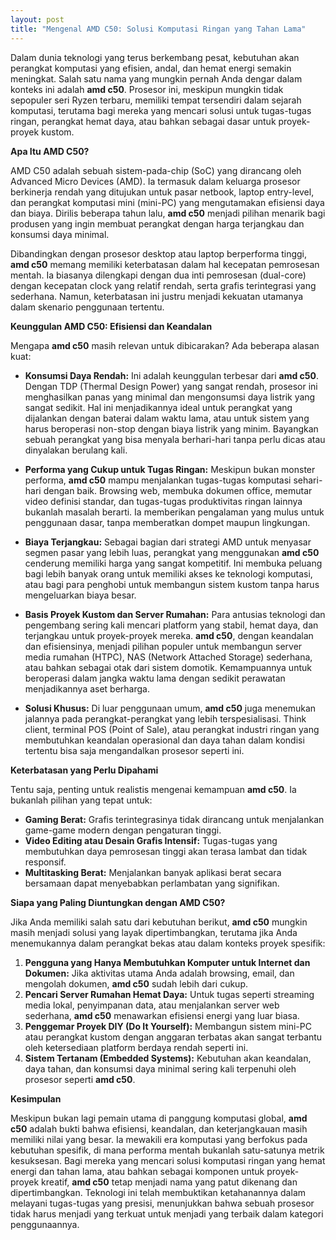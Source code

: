 ```yaml
---
layout: post
title: "Mengenal AMD C50: Solusi Komputasi Ringan yang Tahan Lama"
---
```


Dalam dunia teknologi yang terus berkembang pesat, kebutuhan akan perangkat komputasi yang efisien, andal, dan hemat energi semakin meningkat. Salah satu nama yang mungkin pernah Anda dengar dalam konteks ini adalah **amd c50**. Prosesor ini, meskipun mungkin tidak sepopuler seri Ryzen terbaru, memiliki tempat tersendiri dalam sejarah komputasi, terutama bagi mereka yang mencari solusi untuk tugas-tugas ringan, perangkat hemat daya, atau bahkan sebagai dasar untuk proyek-proyek kustom.

**Apa Itu AMD C50?**

AMD C50 adalah sebuah sistem-pada-chip (SoC) yang dirancang oleh Advanced Micro Devices (AMD). Ia termasuk dalam keluarga prosesor berkinerja rendah yang ditujukan untuk pasar netbook, laptop entry-level, dan perangkat komputasi mini (mini-PC) yang mengutamakan efisiensi daya dan biaya. Dirilis beberapa tahun lalu, **amd c50** menjadi pilihan menarik bagi produsen yang ingin membuat perangkat dengan harga terjangkau dan konsumsi daya minimal.

Dibandingkan dengan prosesor desktop atau laptop berperforma tinggi, **amd c50** memang memiliki keterbatasan dalam hal kecepatan pemrosesan mentah. Ia biasanya dilengkapi dengan dua inti pemrosesan (dual-core) dengan kecepatan clock yang relatif rendah, serta grafis terintegrasi yang sederhana. Namun, keterbatasan ini justru menjadi kekuatan utamanya dalam skenario penggunaan tertentu.

**Keunggulan AMD C50: Efisiensi dan Keandalan**

Mengapa **amd c50** masih relevan untuk dibicarakan? Ada beberapa alasan kuat:

*   **Konsumsi Daya Rendah:** Ini adalah keunggulan terbesar dari **amd c50**. Dengan TDP (Thermal Design Power) yang sangat rendah, prosesor ini menghasilkan panas yang minimal dan mengonsumsi daya listrik yang sangat sedikit. Hal ini menjadikannya ideal untuk perangkat yang dijalankan dengan baterai dalam waktu lama, atau untuk sistem yang harus beroperasi non-stop dengan biaya listrik yang minim. Bayangkan sebuah perangkat yang bisa menyala berhari-hari tanpa perlu dicas atau dinyalakan berulang kali.

*   **Performa yang Cukup untuk Tugas Ringan:** Meskipun bukan monster performa, **amd c50** mampu menjalankan tugas-tugas komputasi sehari-hari dengan baik. Browsing web, membuka dokumen office, memutar video definisi standar, dan tugas-tugas produktivitas ringan lainnya bukanlah masalah berarti. Ia memberikan pengalaman yang mulus untuk penggunaan dasar, tanpa memberatkan dompet maupun lingkungan.

*   **Biaya Terjangkau:** Sebagai bagian dari strategi AMD untuk menyasar segmen pasar yang lebih luas, perangkat yang menggunakan **amd c50** cenderung memiliki harga yang sangat kompetitif. Ini membuka peluang bagi lebih banyak orang untuk memiliki akses ke teknologi komputasi, atau bagi para penghobi untuk membangun sistem kustom tanpa harus mengeluarkan biaya besar.

*   **Basis Proyek Kustom dan Server Rumahan:** Para antusias teknologi dan pengembang sering kali mencari platform yang stabil, hemat daya, dan terjangkau untuk proyek-proyek mereka. **amd c50**, dengan keandalan dan efisiensinya, menjadi pilihan populer untuk membangun server media rumahan (HTPC), NAS (Network Attached Storage) sederhana, atau bahkan sebagai otak dari sistem domotik. Kemampuannya untuk beroperasi dalam jangka waktu lama dengan sedikit perawatan menjadikannya aset berharga.

*   **Solusi Khusus:** Di luar penggunaan umum, **amd c50** juga menemukan jalannya pada perangkat-perangkat yang lebih terspesialisasi. Think client, terminal POS (Point of Sale), atau perangkat industri ringan yang membutuhkan keandalan operasional dan daya tahan dalam kondisi tertentu bisa saja mengandalkan prosesor seperti ini.

**Keterbatasan yang Perlu Dipahami**

Tentu saja, penting untuk realistis mengenai kemampuan **amd c50**. Ia bukanlah pilihan yang tepat untuk:

*   **Gaming Berat:** Grafis terintegrasinya tidak dirancang untuk menjalankan game-game modern dengan pengaturan tinggi.
*   **Video Editing atau Desain Grafis Intensif:** Tugas-tugas yang membutuhkan daya pemrosesan tinggi akan terasa lambat dan tidak responsif.
*   **Multitasking Berat:** Menjalankan banyak aplikasi berat secara bersamaan dapat menyebabkan perlambatan yang signifikan.

**Siapa yang Paling Diuntungkan dengan AMD C50?**

Jika Anda memiliki salah satu dari kebutuhan berikut, **amd c50** mungkin masih menjadi solusi yang layak dipertimbangkan, terutama jika Anda menemukannya dalam perangkat bekas atau dalam konteks proyek spesifik:

1.  **Pengguna yang Hanya Membutuhkan Komputer untuk Internet dan Dokumen:** Jika aktivitas utama Anda adalah browsing, email, dan mengolah dokumen, **amd c50** sudah lebih dari cukup.
2.  **Pencari Server Rumahan Hemat Daya:** Untuk tugas seperti streaming media lokal, penyimpanan data, atau menjalankan server web sederhana, **amd c50** menawarkan efisiensi energi yang luar biasa.
3.  **Penggemar Proyek DIY (Do It Yourself):** Membangun sistem mini-PC atau perangkat kustom dengan anggaran terbatas akan sangat terbantu oleh ketersediaan platform berdaya rendah seperti ini.
4.  **Sistem Tertanam (Embedded Systems):** Kebutuhan akan keandalan, daya tahan, dan konsumsi daya minimal sering kali terpenuhi oleh prosesor seperti **amd c50**.

**Kesimpulan**

Meskipun bukan lagi pemain utama di panggung komputasi global, **amd c50** adalah bukti bahwa efisiensi, keandalan, dan keterjangkauan masih memiliki nilai yang besar. Ia mewakili era komputasi yang berfokus pada kebutuhan spesifik, di mana performa mentah bukanlah satu-satunya metrik kesuksesan. Bagi mereka yang mencari solusi komputasi ringan yang hemat energi dan tahan lama, atau bahkan sebagai komponen untuk proyek-proyek kreatif, **amd c50** tetap menjadi nama yang patut dikenang dan dipertimbangkan. Teknologi ini telah membuktikan ketahanannya dalam melayani tugas-tugas yang presisi, menunjukkan bahwa sebuah prosesor tidak harus menjadi yang terkuat untuk menjadi yang terbaik dalam kategori penggunaannya.
